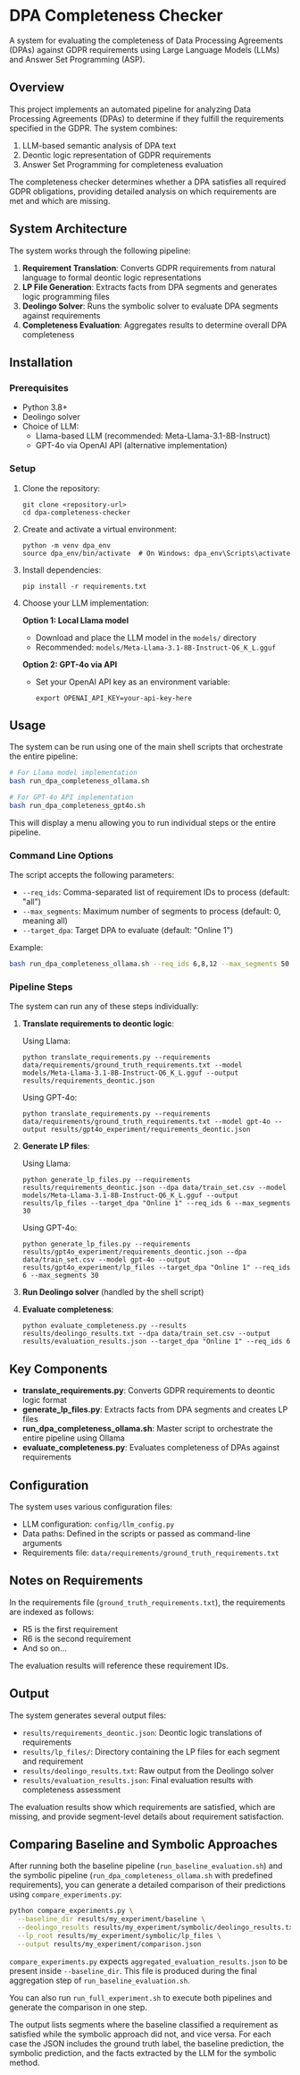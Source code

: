# DPA Completeness Checker

A system for evaluating the completeness of Data Processing Agreements (DPAs) against GDPR requirements using Large Language Models (LLMs) and Answer Set Programming (ASP).

## Overview

This project implements an automated pipeline for analyzing Data Processing Agreements (DPAs) to determine if they fulfill the requirements specified in the GDPR. The system combines:

1. LLM-based semantic analysis of DPA text
2. Deontic logic representation of GDPR requirements
3. Answer Set Programming for completeness evaluation

The completeness checker determines whether a DPA satisfies all required GDPR obligations, providing detailed analysis on which requirements are met and which are missing.

## System Architecture

The system works through the following pipeline:

1. **Requirement Translation**: Converts GDPR requirements from natural language to formal deontic logic representations
2. **LP File Generation**: Extracts facts from DPA segments and generates logic programming files
3. **Deolingo Solver**: Runs the symbolic solver to evaluate DPA segments against requirements
4. **Completeness Evaluation**: Aggregates results to determine overall DPA completeness

## Installation

### Prerequisites

- Python 3.8+
- Deolingo solver
- Choice of LLM:
  - Llama-based LLM (recommended: Meta-Llama-3.1-8B-Instruct)
  - GPT-4o via OpenAI API (alternative implementation)

### Setup

1. Clone the repository:
   ```
   git clone <repository-url>
   cd dpa-completeness-checker
   ```

2. Create and activate a virtual environment:
   ```
   python -m venv dpa_env
   source dpa_env/bin/activate  # On Windows: dpa_env\Scripts\activate
   ```

3. Install dependencies:
   ```
   pip install -r requirements.txt
   ```

4. Choose your LLM implementation:
   
   **Option 1: Local Llama model**
   - Download and place the LLM model in the `models/` directory
   - Recommended: `models/Meta-Llama-3.1-8B-Instruct-Q6_K_L.gguf`
   
   **Option 2: GPT-4o via API**
   - Set your OpenAI API key as an environment variable:
     ```
     export OPENAI_API_KEY=your-api-key-here
     ```

## Usage

The system can be run using one of the main shell scripts that orchestrate the entire pipeline:

```bash
# For Llama model implementation
bash run_dpa_completeness_ollama.sh

# For GPT-4o API implementation
bash run_dpa_completeness_gpt4o.sh
```

This will display a menu allowing you to run individual steps or the entire pipeline.

### Command Line Options

The script accepts the following parameters:

- `--req_ids`: Comma-separated list of requirement IDs to process (default: "all")
- `--max_segments`: Maximum number of segments to process (default: 0, meaning all)
- `--target_dpa`: Target DPA to evaluate (default: "Online 1")

Example:
```bash
bash run_dpa_completeness_ollama.sh --req_ids 6,8,12 --max_segments 50 --target_dpa "Online 2"
```

### Pipeline Steps

The system can run any of these steps individually:

1. **Translate requirements to deontic logic**:
   
   Using Llama:
   ```
   python translate_requirements.py --requirements data/requirements/ground_truth_requirements.txt --model models/Meta-Llama-3.1-8B-Instruct-Q6_K_L.gguf --output results/requirements_deontic.json
   ```
   
   Using GPT-4o:
   ```
   python translate_requirements.py --requirements data/requirements/ground_truth_requirements.txt --model gpt-4o --output results/gpt4o_experiment/requirements_deontic.json
   ```

2. **Generate LP files**:
   
   Using Llama:
   ```
   python generate_lp_files.py --requirements results/requirements_deontic.json --dpa data/train_set.csv --model models/Meta-Llama-3.1-8B-Instruct-Q6_K_L.gguf --output results/lp_files --target_dpa "Online 1" --req_ids 6 --max_segments 30
   ```
   
   Using GPT-4o:
   ```
   python generate_lp_files.py --requirements results/gpt4o_experiment/requirements_deontic.json --dpa data/train_set.csv --model gpt-4o --output results/gpt4o_experiment/lp_files --target_dpa "Online 1" --req_ids 6 --max_segments 30
   ```

3. **Run Deolingo solver** (handled by the shell script)

4. **Evaluate completeness**:
   ```
   python evaluate_completeness.py --results results/deolingo_results.txt --dpa data/train_set.csv --output results/evaluation_results.json --target_dpa "Online 1" --req_ids 6
   ```

## Key Components

- **translate_requirements.py**: Converts GDPR requirements to deontic logic format
- **generate_lp_files.py**: Extracts facts from DPA segments and creates LP files
 - **run_dpa_completeness_ollama.sh**: Master script to orchestrate the entire pipeline using Ollama
- **evaluate_completeness.py**: Evaluates completeness of DPAs against requirements

## Configuration

The system uses various configuration files:

- LLM configuration: `config/llm_config.py`
- Data paths: Defined in the scripts or passed as command-line arguments
- Requirements file: `data/requirements/ground_truth_requirements.txt`

## Notes on Requirements

In the requirements file (`ground_truth_requirements.txt`), the requirements are indexed as follows:
- R5 is the first requirement
- R6 is the second requirement
- And so on...

The evaluation results will reference these requirement IDs.

## Output

The system generates several output files:

- `results/requirements_deontic.json`: Deontic logic translations of requirements
- `results/lp_files/`: Directory containing the LP files for each segment and requirement
- `results/deolingo_results.txt`: Raw output from the Deolingo solver
- `results/evaluation_results.json`: Final evaluation results with completeness assessment

The evaluation results show which requirements are satisfied, which are missing, and provide segment-level details about requirement satisfaction.

## Comparing Baseline and Symbolic Approaches

After running both the baseline pipeline (`run_baseline_evaluation.sh`) and the symbolic pipeline (`run_dpa_completeness_ollama.sh` with predefined requirements), you can generate a detailed comparison of their predictions using `compare_experiments.py`:

```bash
python compare_experiments.py \
  --baseline_dir results/my_experiment/baseline \
  --deolingo_results results/my_experiment/symbolic/deolingo_results.txt \
  --lp_root results/my_experiment/symbolic/lp_files \
  --output results/my_experiment/comparison.json
```

`compare_experiments.py` expects `aggregated_evaluation_results.json` to be
present inside `--baseline_dir`. This file is produced during the final
aggregation step of `run_baseline_evaluation.sh`.

You can also run `run_full_experiment.sh` to execute both pipelines and generate
the comparison in one step.

The output lists segments where the baseline classified a requirement as satisfied while the symbolic approach did not, and vice versa. For each case the JSON includes the ground truth label, the baseline prediction, the symbolic prediction, and the facts extracted by the LLM for the symbolic method.
